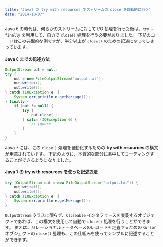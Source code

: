```yaml
---
title: "Java7 の try with resources でストリームの close を自動的に行う"
date: "2014-10-07"
---
```


Java 6 の時代は、何らかのストリームに対して I/O 処理を行った後は、`try ~ finally` を利用して、自力で `close()` 処理を行う必要がありました。
下記のコードはこの典型的な例ですが、半分以上が `close()` のための記述になってしまっています。

#### Java 6 までの記述方法

```java
OutputStream out = null;
try {
    out = new FileOutputStream("output.txt");
    out.write(1);
    out.write(2);
} catch (IOException e) {
    System.err.println(e.getMessage());
} finally {
    if (out != null) {
        try {
            out.close();
        } catch (IOException e) {
            // Ignore
        }
    }
}
```

Java 7 には、この `close()` 処理を自動化するための **try with resources** の構文が用意されています。
下記のように、本質的な部分に集中してコーディングすることができるようになりました。

#### Java 7 の try with resources を使った記述方法

```java
try (OutputStream out = new FileOutputStream("output.txt")) {
    out.write(1);
    out.write(2);
} catch (IOException e) {
    System.err.println(e.getMessage());
}
```

`OutputStream` クラスに限らず、`Closeable` インタフェースを実装するオブジェクトであれば、この構文を使用して自動で `close()` 処理を行うことができます。
例えば、リレーショナルデータベースのレコードを走査するための `Cursor` オブジェクトの `close()` 処理も、この仕組みを使ってシンプルに記述することができます。

